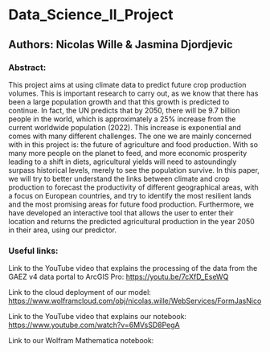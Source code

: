 # Data_Science_II_Project

## Authors: Nicolas Wille & Jasmina Djordjevic

### Abstract: 

This project aims at using climate data to predict future crop production volumes. This is important research to carry out, as we know that there has been a large population growth and that this growth is predicted to continue. In fact, the UN predicts that by 2050, there will be 9.7 billion people in the world, which is approximately a 25% increase from the current worldwide population (2022). This increase is exponential and comes with many different challenges. The one we are mainly concerned with in this project is: the future of agriculture and food production. With so many more people on the planet to feed, and more economic prosperity leading to a shift in diets, agricultural yields will need to astoundingly surpass historical levels, merely to see the population survive. In this paper, we will try to better understand the links between climate and crop production to forecast the productivity of different geographical areas, with a focus on European countries, and try to identify the most resilient lands and the most promising areas for future food production. Furthermore, we have developed an interactive tool that allows the user to enter their location and returns the predicted agricultural production in the year 2050 in their area, using our predictor. 

### Useful links:

Link to the YouTube video that explains the processing of the data from the GAEZ v4 data portal to ArcGIS Pro: https://youtu.be/7cXfD_EseWQ 

Link to the cloud deployment of our model: https://www.wolframcloud.com/obj/nicolas.wille/WebServices/FormJasNico 

Link to the YouTube video that explains our notebook: https://www.youtube.com/watch?v=6MVsSD8PegA

Link to our Wolfram Mathematica notebook: 
